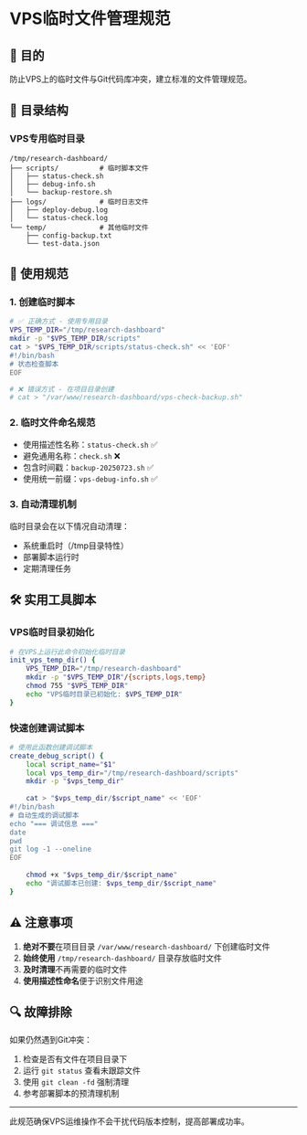 # VPS临时文件管理规范

## 🎯 目的
防止VPS上的临时文件与Git代码库冲突，建立标准的文件管理规范。

## 📁 目录结构

### VPS专用临时目录
```
/tmp/research-dashboard/
├── scripts/          # 临时脚本文件
│   ├── status-check.sh
│   ├── debug-info.sh
│   └── backup-restore.sh
├── logs/             # 临时日志文件  
│   ├── deploy-debug.log
│   └── status-check.log
└── temp/             # 其他临时文件
    ├── config-backup.txt
    └── test-data.json
```

## 🔧 使用规范

### 1. 创建临时脚本
```bash
# ✅ 正确方式 - 使用专用目录
VPS_TEMP_DIR="/tmp/research-dashboard"
mkdir -p "$VPS_TEMP_DIR/scripts"
cat > "$VPS_TEMP_DIR/scripts/status-check.sh" << 'EOF'
#!/bin/bash
# 状态检查脚本
EOF

# ❌ 错误方式 - 在项目目录创建
# cat > "/var/www/research-dashboard/vps-check-backup.sh"
```

### 2. 临时文件命名规范
- 使用描述性名称：`status-check.sh` ✅
- 避免通用名称：`check.sh` ❌  
- 包含时间戳：`backup-20250723.sh` ✅
- 使用统一前缀：`vps-debug-info.sh` ✅

### 3. 自动清理机制
临时目录会在以下情况自动清理：
- 系统重启时（/tmp目录特性）
- 部署脚本运行时
- 定期清理任务

## 🛠 实用工具脚本

### VPS临时目录初始化
```bash
# 在VPS上运行此命令初始化临时目录
init_vps_temp_dir() {
    VPS_TEMP_DIR="/tmp/research-dashboard"
    mkdir -p "$VPS_TEMP_DIR"/{scripts,logs,temp}
    chmod 755 "$VPS_TEMP_DIR"
    echo "VPS临时目录已初始化: $VPS_TEMP_DIR"
}
```

### 快速创建调试脚本
```bash
# 使用此函数创建调试脚本
create_debug_script() {
    local script_name="$1"
    local vps_temp_dir="/tmp/research-dashboard/scripts"
    mkdir -p "$vps_temp_dir"
    
    cat > "$vps_temp_dir/$script_name" << 'EOF'
#!/bin/bash
# 自动生成的调试脚本
echo "=== 调试信息 ==="
date
pwd
git log -1 --oneline
EOF
    
    chmod +x "$vps_temp_dir/$script_name"
    echo "调试脚本已创建: $vps_temp_dir/$script_name"
}
```

## ⚠️ 注意事项

1. **绝对不要**在项目目录 `/var/www/research-dashboard/` 下创建临时文件
2. **始终使用** `/tmp/research-dashboard/` 目录存放临时文件
3. **及时清理**不再需要的临时文件
4. **使用描述性命名**便于识别文件用途

## 🔍 故障排除

如果仍然遇到Git冲突：
1. 检查是否有文件在项目目录下
2. 运行 `git status` 查看未跟踪文件
3. 使用 `git clean -fd` 强制清理
4. 参考部署脚本的预清理机制

---
此规范确保VPS运维操作不会干扰代码版本控制，提高部署成功率。